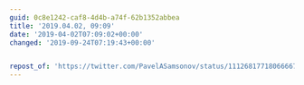 ```yaml
---
guid: 0c8e1242-caf8-4d4b-a74f-62b1352abbea
title: '2019.04.02, 09:09'
date: '2019-04-02T07:09:02+00:00'
changed: '2019-09-24T07:19:43+00:00'


repost_of: 'https://twitter.com/PavelASamsonov/status/1112681771806666755?s=19'
---
```


